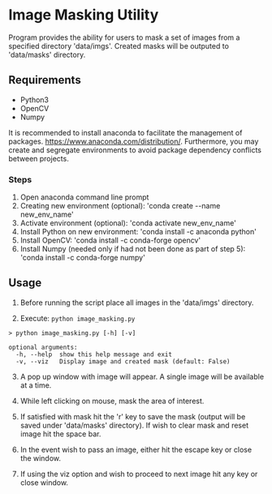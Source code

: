 # Image Masking Utility

Program provides the ability for users to mask a set of images from a specified directory 'data/imgs'. Created masks will be outputed to 'data/masks' directory. 

## Requirements
- Python3
- OpenCV
- Numpy

It is recommended to install anaconda to facilitate the management of packages. https://www.anaconda.com/distribution/. Furthermore, you may create and segregate environments to avoid package dependency conflicts between projects.

### Steps
1) Open anaconda command line prompt
2) Creating new environment (optional): 'conda create --name new_env_name'
3) Activate environment (optional): 'conda activate new_env_name'
4) Install Python on new environment: 'conda install -c anaconda python'
5) Install OpenCV: 'conda install -c conda-forge opencv'
6) Install Numpy (needed only if had not been done as part of step 5): 'conda install -c conda-forge numpy'

## Usage

1) Before running the script place all images in the 'data/imgs' directory.

2) Execute: `python image_masking.py`

```shell script
> python image_masking.py [-h] [-v]

optional arguments:
  -h, --help  show this help message and exit
  -v, --viz   Display image and created mask (default: False)
```

3) A pop up window with image will appear. A single image will be available at a time. 

4) While left clicking on mouse, mask the area of interest.

5) If satisfied with mask hit the 'r' key to save the mask (output will be saved under 'data/masks' directory). If wish to clear mask and reset image hit the space bar.

6) In the event wish to pass an image, either hit the escape key or close the window.

7) If using the viz option and wish to proceed to next image hit any key or close window.
